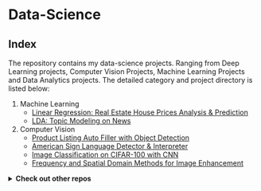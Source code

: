 # Data-Science

## Index
The repository contains my data-science projects. Ranging from Deep Learning projects, Computer Vision Projects, Machine Learning Projects and Data Analytics projects.
The detailed category and project directory is listed below:

1. Machine Learning
   - [Linear Regression: Real Estate House Prices Analysis & Prediction](https://github.com/jiashangliu30/Data-Science/tree/main/Linear%20Regression:%20Real%20Estate%20House%20Prices%20Analysis%20%26%20Prediction)
   - [LDA: Topic Modeling on News](https://github.com/jiashangliu30/Data-Science/tree/main/LDA:%20Topic%20Modeling%20on%20news)
2. Computer Vision
   - [Product Listing Auto Filler with Object Detection](https://github.com/jiashangliu30/Data-Science/tree/main/Object_Detection_tf)
   - [American Sign Language Detector & Interpreter](https://github.com/jiashangliu30/ASL-Translator-Detector)
   - [Image Classification on CIFAR-100 with CNN](https://github.com/jiashangliu30/Data-Science/tree/main/Image%20Classification%20on%20CIFAR-100%20with%20CNN)
   - [Frequency and Spatial Domain Methods for Image Enhancement](https://github.com/jiashangliu30/Data-Science/tree/main/Frequency%20and%20spatial%20domain%20methods%20for%20image%20enhancement)


<details><summary><strong>Check out other repos</strong></summary> 
<br>

1. [Product Analysis](https://github.com/jiashangliu30/Product-Analysis)
2. [Tableau Projects](https://github.com/jiashangliu30/Tableau-Projects)

</details>
